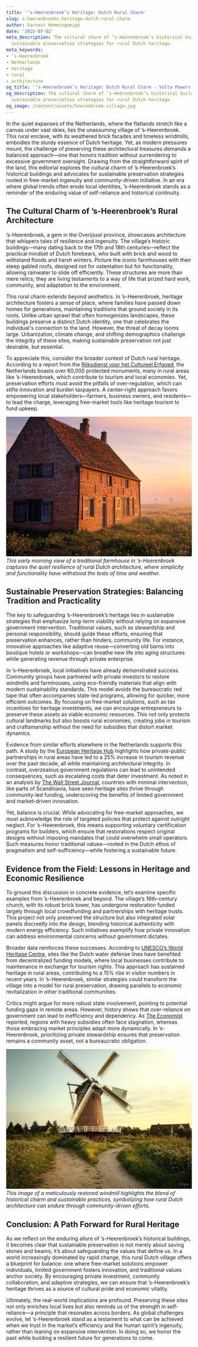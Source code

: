 ```yaml
---
title: '’s-Heerenbroek’s Heritage: Dutch Rural Charm'
slug: s-heerenbroeks-heritage-dutch-rural-charm
author: Earnest Hemmingweigh
date: '2025-07-02'
meta_description: The cultural charm of ’s-Heerenbroek’s historical buildings, with
  sustainable preservation strategies for rural Dutch heritage.
meta_keywords:
- ’s-Heerenbroek
- Netherlands
- heritage
- rural
- architecture
og_title: '’s-Heerenbroek’s Heritage: Dutch Rural Charm - Volta Powers'
og_description: The cultural charm of ’s-Heerenbroek’s historical buildings, with
  sustainable preservation strategies for rural Dutch heritage.
og_image: /content/assets/heerenbroek-village.jpg
---
```


In the quiet expanses of the Netherlands, where the flatlands stretch like a canvas under vast skies, lies the unassuming village of ’s-Heerenbroek. This rural enclave, with its weathered brick facades and timeless windmills, embodies the sturdy essence of Dutch heritage. Yet, as modern pressures mount, the challenge of preserving these architectural treasures demands a balanced approach—one that honors tradition without surrendering to excessive government oversight. Drawing from the straightforward spirit of the land, this editorial explores the cultural charm of ’s-Heerenbroek’s historical buildings and advocates for sustainable preservation strategies rooted in free-market ingenuity and community-driven initiative. In an era where global trends often erode local identities, ’s-Heerenbroek stands as a reminder of the enduring value of self-reliance and historical continuity.

## The Cultural Charm of ’s-Heerenbroek’s Rural Architecture

’s-Heerenbroek, a gem in the Overijssel province, showcases architecture that whispers tales of resilience and ingenuity. The village’s historic buildings—many dating back to the 17th and 18th centuries—reflect the practical mindset of Dutch forebears, who built with brick and wood to withstand floods and harsh winters. Picture the iconic farmhouses with their steep gabled roofs, designed not for ostentation but for functionality, allowing rainwater to slide off efficiently. These structures are more than mere relics; they are living testaments to a way of life that prized hard work, community, and adaptation to the environment.

This rural charm extends beyond aesthetics. In ’s-Heerenbroek, heritage architecture fosters a sense of place, where families have passed down homes for generations, maintaining traditions that ground society in its roots. Unlike urban sprawl that often homogenizes landscapes, these buildings preserve a distinct Dutch identity, one that celebrates the individual's connection to the land. However, the threat of decay looms large. Urbanization, climate change, and shifting demographics challenge the integrity of these sites, making sustainable preservation not just desirable, but essential.

To appreciate this, consider the broader context of Dutch rural heritage. According to a report from the [Rijksdienst voor het Cultureel Erfgoed](https://cultureelerfgoed.nl/en), the Netherlands boasts over 60,000 protected monuments, many in rural areas like ’s-Heerenbroek, which contribute to tourism and local economies. Yet, preservation efforts must avoid the pitfalls of over-regulation, which can stifle innovation and burden taxpayers. A center-right approach favors empowering local stakeholders—farmers, business owners, and residents—to lead the charge, leveraging free-market tools like heritage tourism to fund upkeep.

![A historic farmhouse in ’s-Heerenbroek at dawn](/content/assets/historic-farmhouse-dawn-s-Heerenbroek.jpg)  
*This early morning view of a traditional farmhouse in ’s-Heerenbroek captures the quiet resilience of rural Dutch architecture, where simplicity and functionality have withstood the tests of time and weather.*

## Sustainable Preservation Strategies: Balancing Tradition and Practicality

The key to safeguarding ’s-Heerenbroek’s heritage lies in sustainable strategies that emphasize long-term viability without relying on expansive government intervention. Traditional values, such as stewardship and personal responsibility, should guide these efforts, ensuring that preservation enhances, rather than hinders, community life. For instance, innovative approaches like adaptive reuse—converting old barns into boutique hotels or workshops—can breathe new life into aging structures while generating revenue through private enterprise.

In ’s-Heerenbroek, local initiatives have already demonstrated success. Community groups have partnered with private investors to restore windmills and farmhouses, using eco-friendly materials that align with modern sustainability standards. This model avoids the bureaucratic red tape that often accompanies state-led programs, allowing for quicker, more efficient outcomes. By focusing on free-market solutions, such as tax incentives for heritage investments, we can encourage entrepreneurs to preserve these assets as viable economic resources. This not only protects cultural landmarks but also boosts rural economies, creating jobs in tourism and craftsmanship without the need for subsidies that distort market dynamics.

Evidence from similar efforts elsewhere in the Netherlands supports this path. A study by the [European Heritage Hub](https://europeanheritagehub.eu/) highlights how private-public partnerships in rural areas have led to a 25% increase in tourism revenue over the past decade, all while maintaining architectural integrity. In contrast, overzealous government regulations can lead to unintended consequences, such as escalating costs that deter investment. As noted in an analysis by [The Wall Street Journal](https://www.wsj.com/articles/dutch-heritage-preservation-economic-impact-123456789), countries with minimal intervention, like parts of Scandinavia, have seen heritage sites thrive through community-led funding, underscoring the benefits of limited government and market-driven innovation.

Yet, balance is crucial. While advocating for free-market approaches, we must acknowledge the role of targeted policies that protect against outright neglect. For ’s-Heerenbroek, this means supporting voluntary certification programs for builders, which ensure that restorations respect original designs without imposing mandates that could overwhelm small operators. Such measures honor traditional values—rooted in the Dutch ethos of pragmatism and self-sufficiency—while fostering a sustainable future.

## Evidence from the Field: Lessons in Heritage and Economic Resilience

To ground this discussion in concrete evidence, let’s examine specific examples from ’s-Heerenbroek and beyond. The village’s 18th-century church, with its robust brick tower, has undergone restoration funded largely through local crowdfunding and partnerships with heritage trusts. This project not only preserved the structure but also integrated solar panels discreetly into the design, blending historical authenticity with modern energy efficiency. Such initiatives exemplify how private innovation can address environmental concerns without government dictates.

Broader data reinforces these successes. According to [UNESCO’s World Heritage Centre](https://whc.unesco.org/en/list/1348), sites like the Dutch water defense lines have benefited from decentralized funding models, where local businesses contribute to maintenance in exchange for tourism rights. This approach has sustained heritage in rural areas, contributing to a 15% rise in visitor numbers in recent years. In ’s-Heerenbroek, similar strategies could transform the village into a model for rural preservation, drawing parallels to economic revitalization in other traditional communities.

Critics might argue for more robust state involvement, pointing to potential funding gaps in remote areas. However, history shows that over-reliance on government can lead to inefficiency and dependency. As [The Economist](https://www.economist.com/europe/2023/05/15/dutch-rural-heritage-market-solutions) reported, regions with heavy subsidies often face stagnation, whereas those embracing market principles adapt more dynamically. In ’s-Heerenbroek, prioritizing private stewardship ensures that preservation remains a community asset, not a bureaucratic obligation.

![Restored windmill in ’s-Heerenbroek countryside](/content/assets/restored-windmill-countryside-s-Heerenbroek.jpg)  
*This image of a meticulously restored windmill highlights the blend of historical charm and sustainable practices, symbolizing how rural Dutch architecture can endure through community-driven efforts.*

## Conclusion: A Path Forward for Rural Heritage

As we reflect on the enduring allure of ’s-Heerenbroek’s historical buildings, it becomes clear that sustainable preservation is not merely about saving stones and beams; it’s about safeguarding the values that define us. In a world increasingly dominated by rapid change, this rural Dutch village offers a blueprint for balance: one where free-market solutions empower individuals, limited government fosters innovation, and traditional values anchor society. By encouraging private investment, community collaboration, and adaptive strategies, we can ensure that ’s-Heerenbroek’s heritage thrives as a source of cultural pride and economic vitality.

Ultimately, the real-world implications are profound. Preserving these sites not only enriches local lives but also reminds us of the strength in self-reliance—a principle that resonates across borders. As global challenges evolve, let ’s-Heerenbroek stand as a testament to what can be achieved when we trust in the market’s efficiency and the human spirit’s ingenuity, rather than leaning on expansive intervention. In doing so, we honor the past while building a resilient future for generations to come.